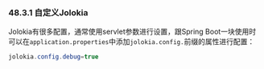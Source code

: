 ### 48.3.1 自定义Jolokia
Jolokia有很多配置，通常使用servlet参数进行设置，跟Spring Boot一块使用时可以在`application.properties`中添加`jolokia.config.`前缀的属性进行配置：
```java
jolokia.config.debug=true
```
